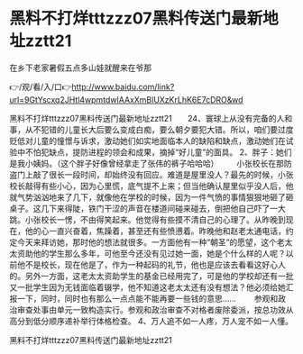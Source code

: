 # 黑料不打烊tttzzz07黑料传送门最新地址zztt21
在乡下老家暑假五点多山娃就醒来在爷那

👉/观/看/入/口👉http://www.baidu.com/link?url=9GtYscxq2JHtl4wpmtdwIAAxXmBlUXzKrLhK6E7cDRO&wd

黑料不打烊tttzzz07黑料传送门最新地址zztt21　　24、寰球上从没有完备的人和事，从不犯错的儿童长大后要么变成白痴，要么朝夕要犯大错。所以，咱们要过度贬低对儿童的憧憬与诉求，激动她们如实地面临本人的缺陷和缺点，激动她们在试验中不怕犯缺点，提防进程的领会和成果，摘掉“好儿童”的面具。
2、胖子：她们是我小姨妈。（这个胖子好像曾经拿走了张伟的裤子哈哈哈）
　　小张校长在那防盗门上敲了很长一段时间，却始终没有回应。难道是屋里没人？最先的时候，小张校长敲得有些小心，因为心里慌，底气提不上来；但当他确认屋里似乎没人后，他就气势汹汹地来了几下，就像他在学校的时候，因为一件气愤的事情狠狠地砸了砸桌子。这几下来得陡，铁门干涩的声音在楼道间碰来碰去，倒把他自己吓了一大跳。小张校长一愣，不由得笑起来。他觉得有些摸不清自己的心理了。从昨晚到现在，他的心一直兴奋着，焦躁着，甚至还有些愤懑着。昨晚他和赵老太通电话，约定今天来拜访她，那时他的想法就很多。一方面他有一种“朝圣”的愿望，这个老太太资助他的学生那么多年，可他至今还没有见过她一面，她是个什么样的人呢？以前他不是校长，现在他是了，作为一种起码的礼节，他也是应该去看看这好心人的。另外一方面，这老太太资助学生的基金已经用完了，可是他的学校却还有一批又一批学生因为无钱面临着辍学，他不知道这老太太还有没有想法？他必须给她汇报一下，同时，同时也有那么一点点能不能再要一些钱的意思……
　　参观和政治审查处事由单元一致构造实行。参观和政治审查不对格者废除委派，按总功效从高分到低分顺序递补举行体格检查。
	4、万人追不如一人疼，万人宠不如一人懂。

黑料不打烊tttzzz07黑料传送门最新地址zztt21
